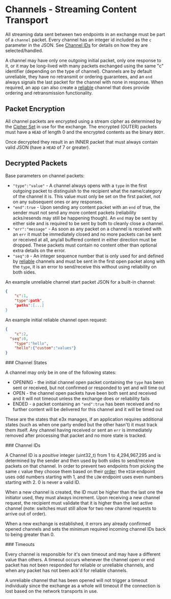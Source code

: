 # Channels - Streaming Content Transport

All streaming data sent between two endpoints in an exchange must be part of a `channel` packet. Every channel has an integer id included as the `c` parameter in the JSON. See [Channel IDs](#channelids) for details on how they are selected/handled.

A channel may have only one outgoing initial packet, only one response to it, or it may be long-lived with many packets exchanged using the same "c" identifier (depending on the type of channel).  Channels are by default unreliable, they have no retransmit or ordering guarantees, and an `end` always signals the last packet for the channel with none in response.  When required, an app can also create a [reliable](reliable.md) channel that does provide ordering and retransmission functionality.

## Packet Encryption

All channel packets are encrypted using a stream cipher as determined by the [Cipher Set](cs/) in use for the exchange.  The encrypted (OUTER) packets must have a `HEAD` of length 0 and the encrypted contents as the binary `BODY`.

Once decrypted they result in an INNER packet that must always contain valid JSON (have a `HEAD` of 7 or greater).

## Decrypted Packets


Base parameters on channel packets:

* `"type":"value"` - A channel always opens with a `type` in the first outgoing packet to distinguish to the recipient what the name/category of the channel it is. This value must only be set on the first packet, not on any subsequent ones or any responses.
* `"end":true` - Upon sending any content packet with an `end` of true, the sender must not send any more content packets (reliability acks/resends may still be happening though). An `end` may be sent by either side and is required to be sent by both to cleanly close a channel.
* `"err":"message"` - As soon as any packet on a channel is received with an `err` it must be immediately closed and no more packets can be sent or received at all, any/all buffered content in either direction must be dropped. These packets must contain no content other than optional extra details on the error.
* `"seq":0` - An integer sequence number that is only used for and defined by [reliable](reliable.md) channels and must be sent in the first open packet along with the `type`, it is an error to send/receive this without using reliability on both sides.

An example unreliable channel start packet JSON for a built-in channel:

```json
{
	"c":1,
	"type":path",
	"paths":[...]
}
```

An example initial reliable channel open request:

```json
{
	"c":2,
  "seq":0,
	"type":"hello",
	"hello":{"custom":"values"}
}
```

<a name="states" />
### Channel States

A channel may only be in one of the following states:

* OPENING - the initial channel open packet containing the `type` has been sent or received, but not confirmed or responded to yet and will time out
* OPEN - the channel open packets have been both sent and received and it will not timeout unless the exchange does or reliability fails
* ENDED - a packet containing an `"end":true` has been received and no further content will be delivered for this channel and it will be timed out

These are the states that e3x manages, if an application requires additional states (such as when one party ended but the other hasn't) it must track them itself.  Any channel having received or sent an `err` is immediately removed after processing that packet and no more state is tracked.

<a name="ids" />
### Channel IDs

A Channel ID is a *positive* integer (uint32_t) from 1 to 4,294,967,295 and is determined by the sender and then used by both sides to send/receive packets on that channel.  In order to prevent two endpoints from picking the same `c` value they choose them based on their [order](order.md): the `HIGH` endpoint uses odd numbers starting with 1, and the `LOW` endpoint uses even numbers starting with 2. 0 is never a valid ID.

When a new channel is created, the ID must be higher than the last one the initiator used, they must always increment. Upon receiving a new channel request, the recipient must validate that it is higher than the last active channel (note: switches must still allow for two new channel requests to arrive out of order).

When a new exchange is established, it errors any already confirmed opened channels and sets the minimum required incoming channel IDs back to being greater than 0.

<a name="timeouts" />
### Timeouts

Every channel is responsible for it's own timeout and may have a different value than others.  A timeout occurs whenever the channel open or end packet has not been responded for reliable or unreliable channels, and when any packet has not been ack'd for reliable channels.

A unreliable channel that has been opened will not trigger a timeout individualy since the exchange as a whole will timeout if the connection is lost based on the network transports in use.

